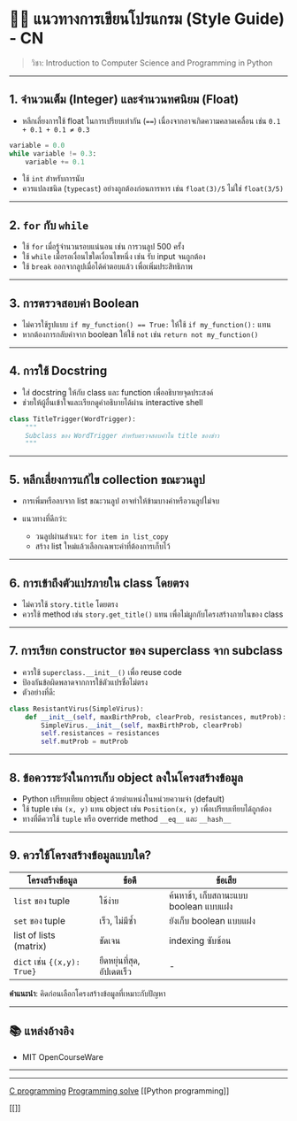 # 🧑‍🏫 แนวทางการเขียนโปรแกรม (Style Guide) - CN

> วิชา: Introduction to Computer Science and Programming in Python

---

## 1. จำนวนเต็ม (Integer) และจำนวนทศนิยม (Float)

* หลีกเลี่ยงการใช้ float ในการเปรียบเท่ากัน (`==`) เนื่องจากอาจเกิดความคลาดเคลื่อน เช่น `0.1 + 0.1 + 0.1 ≠ 0.3`
```python
variable = 0.0
while variable != 0.3:
    variable += 0.1
```
* ใช้ `int` สำหรับการนับ
* ควรแปลงชนิด (`typecast`) อย่างถูกต้องก่อนการหาร เช่น `float(3)/5` ไม่ใช่ `float(3/5)`

---

## 2. `for` กับ `while`

* ใช้ `for` เมื่อรู้จำนวนรอบแน่นอน เช่น การวนลูป 500 ครั้ง
* ใช้ `while` เมื่อรอเงื่อนไขใดเงื่อนไขหนึ่ง เช่น รับ input จนถูกต้อง
* ใช้ `break` ออกจากลูปเมื่อได้คำตอบแล้ว เพื่อเพิ่มประสิทธิภาพ

---

## 3. การตรวจสอบค่า Boolean

* ไม่ควรใช้รูปแบบ `if my_function() == True:`
  ให้ใช้ `if my_function():` แทน
* หากต้องการกลับค่าจาก boolean ให้ใช้ `not` เช่น `return not my_function()`

---

## 4. การใช้ Docstring

* ใส่ docstring ให้กับ class และ function เพื่ออธิบายจุดประสงค์
* ช่วยให้ผู้อื่นเข้าใจและเรียกดูคำอธิบายได้ผ่าน interactive shell

```python
class TitleTrigger(WordTrigger):
    """
    Subclass ของ WordTrigger สำหรับตรวจสอบคำใน title ของข่าว
    """
```

---

## 5. หลีกเลี่ยงการแก้ไข collection ขณะวนลูป

* การเพิ่มหรือลบจาก list ขณะวนลูป อาจทำให้ข้ามบางค่าหรือวนลูปไม่จบ
* แนวทางที่ดีกว่า:

  * วนลูปผ่านสำเนา: `for item in list_copy`
  * สร้าง list ใหม่แล้วเลือกเฉพาะค่าที่ต้องการเก็บไว้

---

## 6. การเข้าถึงตัวแปรภายใน class โดยตรง

* ไม่ควรใช้ `story.title` โดยตรง
* ควรใช้ method เช่น `story.get_title()` แทน เพื่อไม่ผูกกับโครงสร้างภายในของ class

---

## 7. การเรียก constructor ของ superclass จาก subclass

* ควรใช้ `superclass.__init__()` เพื่อ reuse code
* ป้องกันข้อผิดพลาดจากการใช้ตัวแปรชื่อไม่ตรง
* ตัวอย่างที่ดี:

```python
class ResistantVirus(SimpleVirus):
    def __init__(self, maxBirthProb, clearProb, resistances, mutProb):
        SimpleVirus.__init__(self, maxBirthProb, clearProb)
        self.resistances = resistances
        self.mutProb = mutProb
```

---

## 8. ข้อควรระวังในการเก็บ object ลงในโครงสร้างข้อมูล

* Python เปรียบเทียบ object ด้วยตำแหน่งในหน่วยความจำ (default)
* ใช้ tuple เช่น `(x, y)` แทน object เช่น `Position(x, y)` เพื่อเปรียบเทียบได้ถูกต้อง
* ทางที่ดีควรใช้ `tuple` หรือ override method `__eq__` และ `__hash__`

---

## 9. ควรใช้โครงสร้างข้อมูลแบบใด?

| โครงสร้างข้อมูล             | ข้อดี                      | ข้อเสีย                               |
| --------------------------- | -------------------------- | ------------------------------------- |
| `list` ของ tuple            | ใช้ง่าย                    | ค้นหาช้า, เก็บสถานะแบบ boolean แบบแฝง |
| `set` ของ tuple             | เร็ว, ไม่มีซ้ำ             | ยังเก็บ boolean แบบแฝง                |
| list of lists (matrix)      | ชัดเจน                     | indexing ซับซ้อน                      |
| `dict` เช่น `{(x,y): True}` | ยืดหยุ่นที่สุด, อัปเดตเร็ว | -                                     |

**คำแนะนำ**: คิดก่อนเลือกโครงสร้างข้อมูลที่เหมาะกับปัญหา

---

## 📚 แหล่งอ้างอิง

* MIT OpenCourseWare

---

---
[C programming](C%20programming.md)
[Programming solve](Programming%20solve.md)
[[Python programming]]


[[]]
